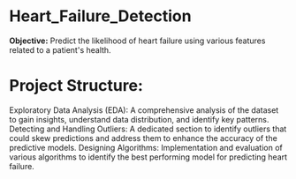 # Heart_Failure_Detection

**Objective:** Predict the likelihood of heart failure using various features related to a patient's health.

# Project Structure:
Exploratory Data Analysis (EDA): A comprehensive analysis of the dataset to gain insights, understand data distribution, and identify key patterns.
Detecting and Handling Outliers: A dedicated section to identify outliers that could skew predictions and address them to enhance the accuracy of the predictive models.
Designing Algorithms: Implementation and evaluation of various algorithms to identify the best performing model for predicting heart failure.

